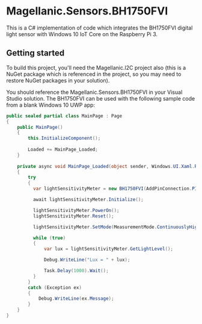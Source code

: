 # Magellanic.Sensors.BH1750FVI
This is a C# implementation of code which integrates the BH1750FVI digital light sensor with Windows 10 IoT Core on the Raspberry Pi 3.

## Getting started
To build this project, you'll need the Magellanic.I2C project also (this is a NuGet package which is referenced in the project, so you may need to restore NuGet packages in your solution).

You should reference the Magellanic.Sensors.BH1750FVI in your Visual Studio solution. The BH1750FVI can be used with the following sample code from a blank Windows 10 UWP app:

```C#
public sealed partial class MainPage : Page
{
    public MainPage()
    {
        this.InitializeComponent();
 
        Loaded += MainPage_Loaded;
    }
 
    private async void MainPage_Loaded(object sender, Windows.UI.Xaml.RoutedEventArgs e)
    {
        try
        {
          var lightSensitivityMeter = new BH1750FVI(AddPinConnection.PIN_LOW);

          await lightSensitivityMeter.Initialize();

          lightSensitivityMeter.PowerOn();
          lightSensitivityMeter.Reset();

          lightSensitivityMeter.SetMode(MeasurementMode.ContinuouslyHighResolutionMode);

          while (true)
          {
              var lux = lightSensitivityMeter.GetLightLevel();

              Debug.WriteLine("Lux = " + lux);

              Task.Delay(1000).Wait();
          }
        }
        catch (Exception ex)
        {
            Debug.WriteLine(ex.Message);
        }
    }
}
```
